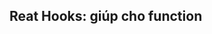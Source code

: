 <!-- const name = 'Cuc';
const age = 27;
const isMale = true;
const student = {
name: 'Easy Frontend'
};
const colorList = ['red', 'blue', 'white'];

return (
<div className="App">
    <header className="App-header">
    <img src={logo} className="App-logo" alt="logo" />
    <p>
        Xin chào {name} - {age} - {isMale ? 'Male' : 'Female'}
    </p>
    <p>{student.name}</p>
    {isMale ? <p>Male</p> : <p>Female</p>}
    {isMale && <p>Male</p>}
    {!isMale && <p>Female</p>}

    {isMale && (<>
        <p>Male</p>
        <p>Lio</p>
        <p>Duyên</p>
    </>)}
    <ul>
        {colorList.map(color => (
        <li style={{ color }}>{color}</li>
        ))}
    </ul>
    </header>
</div >
); -->

## Reat Hooks: giúp cho function 

